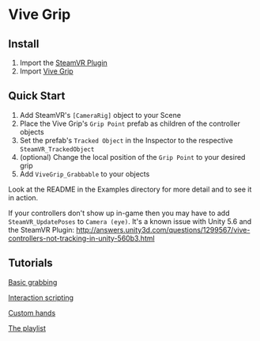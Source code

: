 # Vive Grip

## Install

1. Import the [SteamVR Plugin](http://u3d.as/cjo)
2. Import [Vive Grip](http://u3d.as/t55)

## Quick Start

1. Add SteamVR's `[CameraRig]` object to your Scene
2. Place the Vive Grip's `Grip Point` prefab as children of the controller objects
3. Set the prefab's `Tracked Object` in the Inspector to the respective `SteamVR_TrackedObject`
4. (optional) Change the local position of the `Grip Point` to your desired grip
5. Add `ViveGrip_Grabbable` to your objects

Look at the README in the Examples directory for more detail and to see it in action.

If your controllers don't show up in-game then you may have to add `SteamVR_UpdatePoses` to `Camera (eye)`.
It's a known issue with Unity 5.6 and the SteamVR Plugin: http://answers.unity3d.com/questions/1299567/vive-controllers-not-tracking-in-unity-560b3.html

## Tutorials

[Basic grabbing](https://youtu.be/NyKWBeC_pSI)

[Interaction scripting](https://youtu.be/kKnO8BSdpZQ)

[Custom hands](https://youtu.be/peq1WFkxyus)

[The playlist](https://www.youtube.com/playlist?list=PLwU6y1S7ew46AkeqEMwalgkvjXTKNYUQh)
